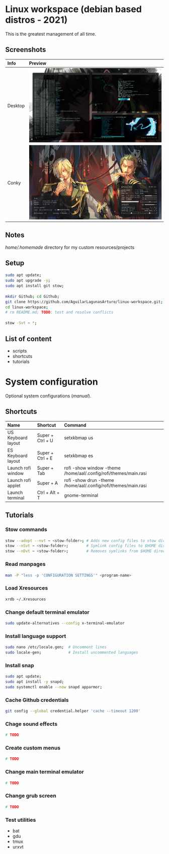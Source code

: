 # Linux workspace (debian based distros - 2021)
This is the greatest management of all time.
## Screenshots
|Info|Preview|
|:-|:-|
|Desktop|![Desktop](home/.homemade/linux_rice/ss-desktop.png)|
|Conky|![Desktop](home/.homemade/linux_rice/ss-conky.png)|
## Notes
_home/.homemade_ directory for my custom resources/projects
## Setup
```bash
sudo apt update;
sudo apt upgrade -y;
sudo apt install git stow;

mkdir Github; cd Github;
git clone https://github.com/AguilarLagunasArturo/linux-workspace.git;
cd linux-workspace;
# rm README.md; TODO: test and resolve conflicts

stow -Svt ~ *;
```
## List of content
- scripts
- shortcuts
- tutorials

# System configuration
Optional system configurations (*manual*).
## Shortcuts
|Name|Shortcut|Command|
|:-|:-|:-|
|US Keyboard layout|Super + Ctrl + U|setxkbmap us|
|ES Keyboard layout|Super + Ctrl + E|setxkbmap es|
|Launch rofi window|Super + Tab|rofi -show window -theme /home/aal/.config/rofi/themes/main.rasi|
|Launch rofi applet|Super + A|rofi -show drun -theme /home/aal/.config/rofi/themes/main.rasi|
|Launch terminal|Ctrl + Alt + T|gnome-terminal|
## Tutorials
### Stow commands
```bash
stow --adopt --nvt ~ <stow-folder>; # Adds new config files to stow directory
stow --nSvt ~ <stow-folder>;        # Symlink config files to $HOME directory
stow --nDvt ~ <stow-folder>;        # Removes symlinks from $HOME directory
```
### Read manpages
```bash
man -P "less -p 'CONFIGURATION SETTINGS'" <program-name>
```
### Load Xresources
```bash
xrdb ~/.Xresources
```
### Change default terminal emulator
```bash
sudo update-alternatives --config x-terminal-emulator
```
### Install language support
```bash
sudo nano /etc/locale.gen;  # Uncomment lines
sudo locale-gen;            # Install uncommented languages
```
### Install snap
```bash
sudo apt update;
sudo apt install -y snapd;
sudo systemctl enable --now snapd apparmor;
```
### Cache Github credentials
```bash
git config --global credential.helper 'cache --timeout 1200'
```
### Chage sound effects
```bash
# TODO
```
### Create custom menus
```bash
# TODO
```
### Change main terminal emulator
```bash
# TODO
```
### Change grub screen
```bash
# TODO
```
### Test utilities
- bat
- gdu
- tmux
- urxvt